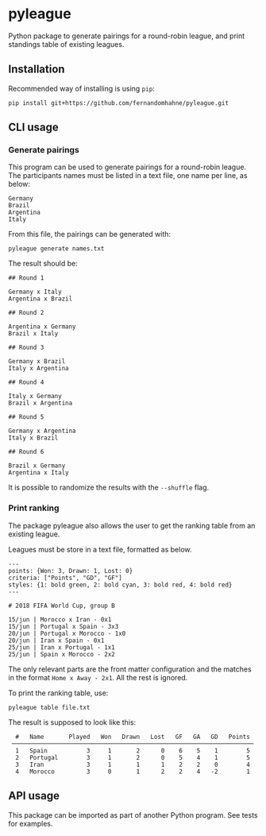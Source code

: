 # pyleague

Python package to generate pairings for a round-robin league, and print standings table of existing leagues.

## Installation

Recommended way of installing is using `pip`:

```
pip install git+https://github.com/fernandomhahne/pyleague.git
```

## CLI usage

### Generate pairings

This program can be used to generate pairings for a round-robin league.
The participants names must be listed in a text file, one name per line, as below:

```
Germany
Brazil
Argentina
Italy
```

From this file, the pairings can be generated with:

```
pyleague generate names.txt
```

The result should be:

```
## Round 1

Germany x Italy
Argentina x Brazil

## Round 2

Argentina x Germany
Brazil x Italy

## Round 3

Germany x Brazil
Italy x Argentina

## Round 4

Italy x Germany
Brazil x Argentina

## Round 5

Germany x Argentina
Italy x Brazil

## Round 6

Brazil x Germany
Argentina x Italy
```

It is possible to randomize the results with the `--shuffle` flag.

### Print ranking

The package pyleague also allows the user to get the ranking table from an existing league.

Leagues must be store in a text file, formatted as below.

```
---
points: {Won: 3, Drawn: 1, Lost: 0}
criteria: ["Points", "GD", "GF"]
styles: {1: bold green, 2: bold cyan, 3: bold red, 4: bold red}
---

# 2018 FIFA World Cup, group B

15/jun | Morocco x Iran - 0x1
15/jun | Portugal x Spain - 3x3
20/jun | Portugal x Morocco - 1x0
20/jun | Iran x Spain - 0x1
25/jun | Iran x Portugal - 1x1
25/jun | Spain x Morocco - 2x2
```

The only relevant parts are the front matter configuration and the matches in the format `Home x Away - 2x1`. All the rest is ignored.

To print the ranking table, use:

```
pyleague table file.txt
```

The result is supposed to look like this:
```
  #   Name       Played   Won   Drawn   Lost   GF   GA   GD   Points
 ────────────────────────────────────────────────────────────────────
  1   Spain           3     1       2      0    6    5    1        5
  2   Portugal        3     1       2      0    5    4    1        5
  3   Iran            3     1       1      1    2    2    0        4
  4   Morocco         3     0       1      2    2    4   -2        1
```

## API usage

This package can be imported as part of another Python program.
See tests for examples.
